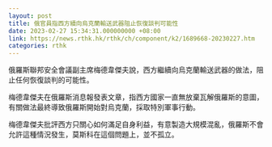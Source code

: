 ```yaml
---
layout: post
title: 俄官員指西方續向烏克蘭輸送武器阻止恢復談判可能性
date: 2023-02-27 15:34:31.000000000 +08:00
link: https://news.rthk.hk/rthk/ch/component/k2/1689668-20230227.htm
categories: rthk
---
```


俄羅斯聯邦安全會議副主席梅德韋傑夫說，西方繼續向烏克蘭輸送武器的做法，阻止任何恢復談判的可能性。

梅德韋傑夫在俄羅斯消息報發表文章，指西方國家一直無放棄瓦解俄羅斯的意圖，有關做法最終導致俄羅斯開始對烏克蘭，採取特別軍事行動。

梅德韋傑夫批評西方只關心如何滿足自身利益，有意製造大規模混亂，俄羅斯不會允許這種情況發生，莫斯科在這個問題上，並不孤立。
